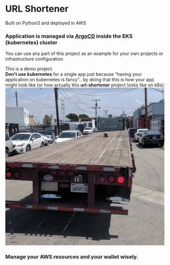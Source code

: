 # URL Shortener 
Built on Python3 and deployed in AWS
### Application is managed via [ArgoCD](https://argoproj.github.io/argo-cd/) inside the EKS (kubernetes) cluster

You can use any part of this project as an example for your own projects or infrastructure configuration 

This is a demo project.  
**Don't use kubernetes** for a single app just because "having your application on kubernetes is fancy".. by doing that this is how your app might look like (or how actually this **url-shortener** project looks like on k8s):  
<img src="./images/k8s-truck.jpg" alt="drawing" width="500"/>

### Manage your AWS resources and your wallet wisely. 

